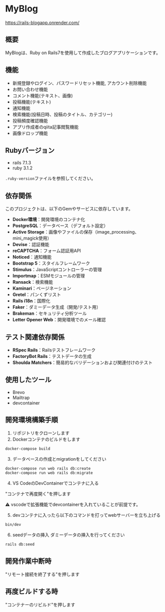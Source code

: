 # MyBlog
https://rails-blogapp.onrender.com/
## 概要
MyBlogは、Ruby on Rails7を使用して作成したブログアプリケーションです。

## 機能
- 新規登録やログイン、パスワードリセット機能, アカウント削除機能
- お問い合わせ機能
- コメント機能(テキスト、画像)
- 投稿機能(テキスト)
- 通知機能
- 検索機能(投稿日時、投稿のタイトル、カテゴリー)
- 投稿頻度確認機能
- アプリ作成者のqiita記事閲覧機能
- 画像ドロップ機能

## Rubyバージョン
- rails 7.1.3
- ruby 3.1.2

`.ruby-version`ファイルを参照してください。

## 依存関係

このプロジェクトは、以下のGemやサービスに依存しています。

- **Docker環境**：開発環境のコンテナ化
- **PostgreSQL**：データベース（デフォルト設定）
- **Active Storage**：画像やファイルの保存（image_processing、mini_magick使用）
- **Devise**：認証機能
- **reCAPTCHA**：フォーム認証用API
- **Noticed**：通知機能
- **Bootstrap 5**：スタイルフレームワーク
- **Stimulus**：JavaScriptコントローラーの管理
- **Importmap**：ESMモジュールの管理
- **Ransack**：検索機能
- **Kaminari**：ページネーション
- **Gretel**：パンくずリスト
- **Rails i18n**：国際化
- **Faker**：ダミーデータ生成（開発/テスト用）
- **Brakeman**：セキュリティ分析ツール
- **Letter Opener Web**：開発環境でのメール確認

## テスト関連依存関係

- **RSpec Rails**：Railsテストフレームワーク
- **FactoryBot Rails**：テストデータの生成
- **Shoulda Matchers**：簡易的なバリデーションおよび関連付けのテスト


## 使用したツール
- Brevo
- Mailtrap
- devcontainer


## 開発環境構築手順
1. リポジトリをクローンします
2. Dockerコンテナのビルドをします
```sh
docker-compose build
```
3. データベースの作成とmigrationをしてください

```sh
docker-compose run web rails db:create
docker-compose run web rails db:migrate
```


4. VS CodeのDevContainerでコンテナに入る

 "コンテナで再度開く"を押します

⚠️ vscodeで拡張機能でdevcontainerを入れていることが前提です。

5. devコンテナに入ったら以下のコマンドを打ってwebサーバーを立ち上げる

```sh
bin/dev

```
6. seedデータの挿入 ダミーデータの挿入を行ってください

```sh
rails db:seed
```

## 開発作業中断時

"リモート接続を終了する"を押します

## 再度ビルドする時
"コンテナーのリビルド"を押します


